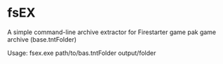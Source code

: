 # fsEX

A simple command-line archive extractor for Firestarter game pak game archive (base.tntFolder)

Usage:  fsex.exe path/to/bas.tntFolder output/folder
